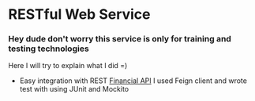 # RESTful Web Service

### Hey dude don't worry this service is only for training and testing technologies

Here I will try to explain what I did =)
* Easy integration with REST [Financial API](Xhttps://financialmodelingprep.com/developer/docs/) I used Feign client and wrote test with using JUnit and Mockito


